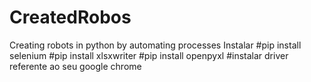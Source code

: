 # CreatedRobos
Creating robots in python by automating processes
Instalar #pip install selenium
#pip install xlsxwriter
#pip install openpyxl
#instalar driver referente ao seu google chrome
